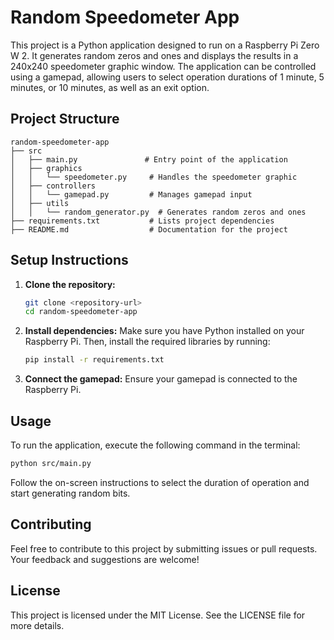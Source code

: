 # Random Speedometer App

This project is a Python application designed to run on a Raspberry Pi Zero W 2. It generates random zeros and ones and displays the results in a 240x240 speedometer graphic window. The application can be controlled using a gamepad, allowing users to select operation durations of 1 minute, 5 minutes, or 10 minutes, as well as an exit option.

## Project Structure

```
random-speedometer-app
├── src
│   ├── main.py               # Entry point of the application
│   ├── graphics
│   │   └── speedometer.py     # Handles the speedometer graphic
│   ├── controllers
│   │   └── gamepad.py         # Manages gamepad input
│   ├── utils
│   │   └── random_generator.py  # Generates random zeros and ones
├── requirements.txt           # Lists project dependencies
├── README.md                  # Documentation for the project
```

## Setup Instructions

1. **Clone the repository:**
   ```bash
   git clone <repository-url>
   cd random-speedometer-app
   ```

2. **Install dependencies:**
   Make sure you have Python installed on your Raspberry Pi. Then, install the required libraries by running:
   ```bash
   pip install -r requirements.txt
   ```

3. **Connect the gamepad:**
   Ensure your gamepad is connected to the Raspberry Pi.

## Usage

To run the application, execute the following command in the terminal:
```bash
python src/main.py
```

Follow the on-screen instructions to select the duration of operation and start generating random bits.

## Contributing

Feel free to contribute to this project by submitting issues or pull requests. Your feedback and suggestions are welcome!

## License

This project is licensed under the MIT License. See the LICENSE file for more details.